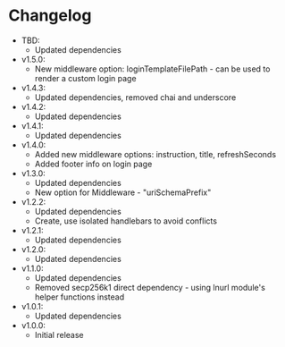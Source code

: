 # Changelog

* TBD:
  * Updated dependencies
* v1.5.0:
  * New middleware option: loginTemplateFilePath - can be used to render a custom login page
* v1.4.3:
  * Updated dependencies, removed chai and underscore
* v1.4.2:
  * Updated dependencies
* v1.4.1:
  * Updated dependencies
* v1.4.0:
  * Added new middleware options: instruction, title, refreshSeconds
  * Added footer info on login page
* v1.3.0:
  * Updated dependencies
  * New option for Middleware - "uriSchemaPrefix"
* v1.2.2:
  * Updated dependencies
  * Create, use isolated handlebars to avoid conflicts
* v1.2.1:
  * Updated dependencies
* v1.2.0:
  * Updated dependencies
* v1.1.0:
  * Updated dependencies
  * Removed secp256k1 direct dependency - using lnurl module's helper functions instead
* v1.0.1:
  * Updated dependencies
* v1.0.0:
  * Initial release
